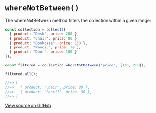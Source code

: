 # `whereNotBetween()`

The whereNotBetween method filters the collection within a given range:

```js
const collection = collect([
  { product: "Desk", price: 200 },
  { product: "Chair", price: 80 },
  { product: "Bookcase", price: 150 },
  { product: "Pencil", price: 30 },
  { product: "Door", price: 100 }
]);

const filtered = collection.whereNotBetween("price", [100, 200]);

filtered.all();

//=> [
//=>   { product: 'Chair', price: 80 },
//=>   { product: 'Pencil', price: 30 },
//=> ]
```




[View source on GitHub](https://github.com/ecrmnn/collect.js/blob/master/src/methods/whereNotBetween.js)